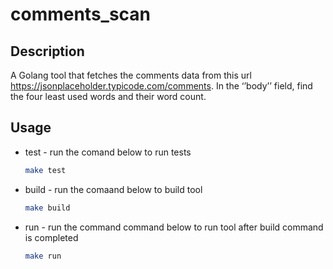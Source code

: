 # comments_scan

## Description

A Golang tool that fetches the comments data from this url https://jsonplaceholder.typicode.com/comments. In the ‘’body’’ field, find the four least used words and their word count.

## Usage

- test - run the comand below to run tests

  ```bash
  make test
  ```

- build - run the comaand below to build tool

  ```bash
  make build

  ```

- run - run the command command below to run tool after build command is completed
  ```bash
  make run
  ```
